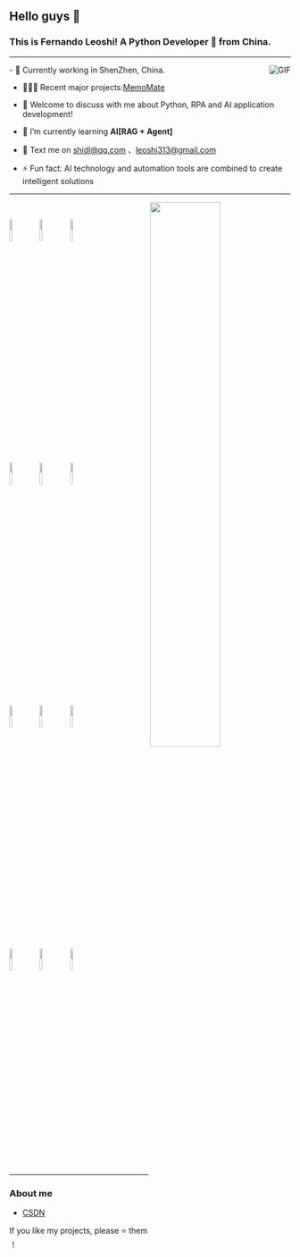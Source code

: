 ## Hello guys 👋
### This is Fernando Leoshi! A Python Developer 🚀 from China.



---

<img align="right" alt="GIF" src="https://media.giphy.com/media/MC6eSuC3yypCU/giphy.gif" />
- 🌱 Currently working in ShenZhen, China.

- 👨🏽‍💻 Recent major projects:[MemoMate](https://github.com/memo-mate/MemoMate/tree/master)

- 💬 Welcome to discuss with me about Python, RPA and AI application development!

- 🤔  I’m currently learning **AI[RAG + Agent]**

- 💬 Text me on [shidl@qq.com](mailto:shidl@qq.com) 、[leoshi313@gmail.com](leoshi313@gmail.com)

- ⚡ Fun fact: AI technology and automation tools are combined to create intelligent solutions

---

<p>

    <img width="50%" align="right" src="https://github-readme-stats.vercel.app/api?username=ShiDuLin&show_icons=true&hide_border=true" />

  

<code><img width="10%" src="https://img.shields.io/badge/-Python-3776AB?style=for-the-badge&logo=python&logoColor=white"></code>
<code><img width="10%" src="https://img.shields.io/badge/-FastAPI-009688?style=for-the-badge&logo=fastapi&logoColor=white"></code>
<code><img width="10%" src="https://img.shields.io/badge/-Flask-000000?style=for-the-badge&logo=flask&logoColor=white"></code>

<br />

<code><img width="10%" src="https://img.shields.io/badge/-MySQL-4479A1?style=for-the-badge&logo=mysql&logoColor=white"></code>
<code><img width="10%" src="https://img.shields.io/badge/-Redis-DC382D?style=for-the-badge&logo=redis&logoColor=white"></code>
<code><img width="10%" src="https://img.shields.io/badge/-Docker-2496ED?style=for-the-badge&logo=docker&logoColor=white"></code>

<br />

<code><img width="10%" src="https://img.shields.io/badge/-Selenium-43B02A?style=for-the-badge&logo=selenium&logoColor=white"></code>
<code><img width="10%" src="https://img.shields.io/badge/-Pandas-150458?style=for-the-badge&logo=pandas&logoColor=white"></code>
<code><img width="10%" src="https://img.shields.io/badge/-OpenCV-5C3EE8?style=for-the-badge&logo=opencv&logoColor=white"></code>

<br />

<code><img width="10%" src="https://img.shields.io/badge/-LangChain-3178C6?style=for-the-badge&logo=chainlink&logoColor=white"></code>
<code><img width="10%" src="https://img.shields.io/badge/-RAG-FF6F00?style=for-the-badge&logo=ai&logoColor=white"></code>
<code><img width="10%" src="https://img.shields.io/badge/-Qdrant-FF4F8B?style=for-the-badge&logo=vector&logoColor=white"></code>
</p>

---
### About me
- [CSDN](https://zhousiwei.blog.csdn.net/)

<p dir="auto">If you like my projects, please ⭐ them ！</p>
